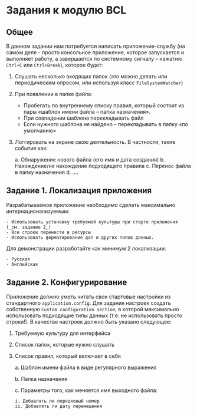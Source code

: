 # Задания к модулю BCL

## Общее

В данном задании нам потребуется написать приложение-службу (на самом деле - просто консольное приложение, которое запускается и выполняет работу, а завершается по системному сигналу – нажатию `Ctrl+C` или `Ctrl+Break`), которое будет:

1. Слушать несколько входящих папок (это можно делать или периодическим опросом, или используя класс `FileSystemWatcher`)
2. При появлении в папке файла:

   - Пробегать по внутреннему списку правил, который состоит из пары «шаблон имени файла – папка назначения».
   - При совпадении шаблона перекладывать файл
   - Если нужного шаблона не найдено – перекладывать в папку «по умолчанию»

3. Логгировать на экране свою деятельность. В частности, такие события как:

   a. Обнаружение нового файла (его имя и дата создания)
   b. Нахождение/не нахождение подходящего правила
   c. Перенос файла в папку назначения
   d. ….

## Задание 1. Локализация приложения

Разрабатываемое приложение необходимо сделать максимально интернационализуемым:

    - Использовать установку требуемой культуры при старте приложения (_см. задание 2_)
    - Все строки перенести в ресурсы
    - Использовать форматирование дат и других типов данных.

Для демонстрации разработайте как минимум 2 локализации:

    - Русская
    - Английская

## Задание 2. Конфигурирование

Приложение должно уметь читать свои стартовые настройки из стандартного `application.config`. Для задания настроек создать собственную `Custom configuration section`, в которой максимально использовать подходящие типы данных (т.е. не использовать просто строки!).
В качестве настроек должно быть указано следующее:

1.  Требуемую культуру для интерфейса
2.  Список папок, которые нужно слушать
3.  Список правил, который включает в себя

    a. Шаблон имени файла в виде регулярного выражения

    b. Папка назначения

    c. Параметры того, как меняется имя выходного файла:

        i. Добавлять ли порядковый номер
        ii. Добавлять ли дату перемещения
